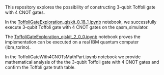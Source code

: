 This repository explores the possibility of constructing 3-qubit Toffoli gate with 4 CNOT gates.

In the [ToffoliGateExploration_qiskit_0_18_1.ipynb](https://github.com/samlip-blip/ToffoliGateExploration/blob/main/ToffoliGateExploration_qiskit_0_18_1.ipynb) notebook, we successfully execute 3-qubit Toffoli gate with 4 CNOT gates on the qasm_simulator.

The [ToffoliGateExploration_qiskit_2_0_0.ipynb](https://github.com/samlip-blip/ToffoliGateExploration/blob/main/ToffoliGateExploration_qiskit_2_0_0.ipynb) notebook proves the implementation can be executed on a real IBM quantum computer (ibm_torino).

In the ToffoliGateWith4CNOTsMathPart.ipynb notebook we provide mathematical analysis of the the 3-qubit Toffoli gate with 4 CNOT gates and confirm the Toffoli gate truth table.
